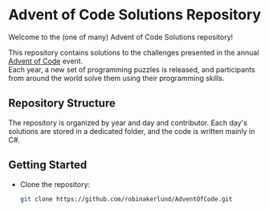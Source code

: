 # Advent of Code Solutions Repository

Welcome to  the (one of many) Advent of Code Solutions repository!

This repository contains solutions to the challenges presented in the annual [Advent of Code](https://adventofcode.com/) event.  
Each year, a new set of programming puzzles is released, and participants from around the world solve them using their programming skills.

## Repository Structure

The repository is organized by year and day and contributor. Each day's solutions are stored in a dedicated folder, and the code is written mainly in C#.

## Getting Started

- Clone the repository:
   ```bash
   git clone https://github.com/robinakerlund/AdventOfCode.git
